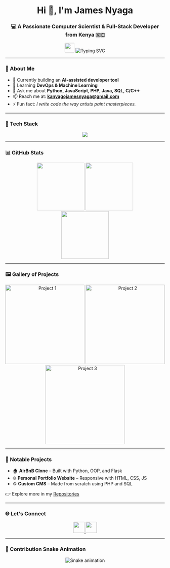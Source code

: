<h1 align="center">Hi 👋, I'm James Nyaga</h1>
<h3 align="center">💻 A Passionate Computer Scientist & Full-Stack Developer from Kenya 🇰🇪</h3>

<p align="center">
  <img src="https://media.giphy.com/media/hvRJCLFzcasrR4ia7z/giphy.gif" width="30"/>
  <img src="https://readme-typing-svg.demolab.com?font=Fira+Code&size=22&pause=1000&center=true&vCenter=true&width=500&lines=Code.+Create.+Innovate.;Solving+Real+World+Problems;With+Clean+Elegant+Code" alt="Typing SVG" />
</p>

---

### 🚀 About Me

- 🔭 Currently building an **AI-assisted developer tool**  
- 🌱 Learning **DevOps & Machine Learning**  
- 💬 Ask me about **Python, JavaScript, PHP, Java, SQL, C/C++**  
- 📫 Reach me at: **kanyagojamesnyaga@gmail.com**  
- ⚡ Fun fact: _I write code the way artists paint masterpieces._

---

### 🧠 Tech Stack

<div align="center">
  <img src="https://skillicons.dev/icons?i=java,python,cpp,c,html,css,js,php,sql,react" />
</div>

---

### 📊 GitHub Stats

<div align="center">
  <img src="https://github-readme-stats.vercel.app/api?username=Hugs4-Bugs&show_icons=true&theme=dracula" height="150"/>
  <img src="https://github-readme-stats.vercel.app/api/top-langs?username=Hugs4-Bugs&layout=compact&theme=dracula" height="150"/>
</div>

<div align="center">
  <img src="https://github-readme-streak-stats.herokuapp.com?user=Hugs4-Bugs&theme=radical" height="150"/>
</div>

---

### 🖼️ Gallery of Projects

<p align="center">
  <img src="https://your-image-link.com/project1.jpg" width="250" alt="Project 1"/>
  <img src="https://your-image-link.com/project2.jpg" width="250" alt="Project 2"/>
  <img src="https://your-image-link.com/project3.jpg" width="250" alt="Project 3"/>
</p>

---

### 📂 Notable Projects

- 🏠 **AirBnB Clone** – Built with Python, OOP, and Flask
- 🌐 **Personal Portfolio Website** – Responsive with HTML, CSS, JS
- ⚙️ **Custom CMS** – Made from scratch using PHP and SQL

👉 Explore more in my [Repositories](https://github.com/Hugs4-Bugs?tab=repositories)

---

### 🌐 Let's Connect

<div align="center">
  <a href="mailto:kanyagojamesnyaga@gmail.com">
    <img src="https://img.shields.io/static/v1?message=Gmail&logo=gmail&label=&color=D14836&logoColor=white&style=for-the-badge" height="35"/>
  </a>
  <a href="https://www.linkedin.com/in/kanyago-james">
    <img src="https://img.shields.io/static/v1?message=LinkedIn&logo=linkedin&label=&color=0077B5&logoColor=white&style=for-the-badge" height="35"/>
  </a>
</div>

---

### 🐍 Contribution Snake Animation

<p align="center">
  <img src="https://raw.githubusercontent.com/Hugs4-Bugs/Hugs4-Bugs/output/snake.svg" alt="Snake animation" />
</p
